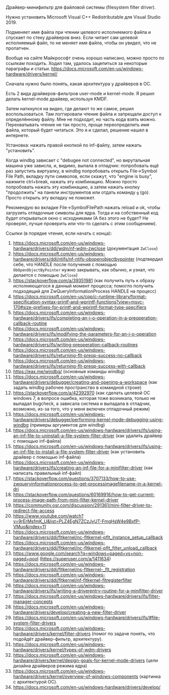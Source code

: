 Драйвер-минифильтр для файловой системы (filesystem filter driver).

Нужно установить Microsoft Visual C++ Redistributable для Visual Studio 2019.

Подменяет имя файла при чтении целевого исполняемого файла и спускает по стеку драйверов вниз. Если читает сам целевой исполняемый файл, то не меняет имя файла, чтобы он увидел, что не пропатчен.

Вообще на сайте Майкрософт очень хорошо написано, можно просто по ссылкам походить. Ходил там, удалось зацепиться за некоторые параграфы и статьи. https://docs.microsoft.com/en-us/windows-hardware/drivers/kernel/

Сначала нужно было понять, какая архитектура у драйверов в ОС.

Есть 2 вида драйверов-фильтров user-mode и kernel-mode. Я решил делать kernel-mode драйвер, используя KMDF.

Затем наткнулся на видео, где делают то же самое, решил воспользоваться. Там логгировали чтение файла и запрещали доступ к определённому файлу. Мне не подходит, но часть кода взять можно.
Перехватывать чтение не так просто, проще переопределить имя файла, который будет читаться. Это я и сделал, решение нашел в интернете.

Установка: нажать правой кнопкой по inf-файлу, затем нажать "установить".

Когда windbg зависает с "debugee not connected", но вирутальная машина уже зависла, и, видимо, выпала в отладчик: попробовать ещё раз запустить виртуалку, в windbg попробовать открыть File->Symbol File Path, вкладку пути символов, если скажут, что "engine is busy", нажмите ctrl+break, нажать эту комбинацию. Можно просто попробовать нажать эту комбинацию, а затем нажать кнопку "продолжить" на панели инструментов или отдать команду `g` (go). Просто открыть эту вкладку не поможет.

Рекомендую во вкладке File->SymbolFilePath нажать reload и ok, чтобы загрузить отладочные символы для ядра. Тогда и на собственный код будет открываться окно с исходниками (А без этого не будет? Не проверял, лучше проверить или что-то сделать с этим сообщением).

Ссылки (в порядке чтения, если начать с конца):
1. https://docs.microsoft.com/en-us/windows-hardware/drivers/ddi/wdm/nf-wdm-zwclose (документация `ZwClose`)
1. https://docs.microsoft.com/en-us/windows-hardware/drivers/ddi/ntifs/nf-ntifs-obopenobjectbypointer (подтвердил себе, что HANDLE после получения с помощью `ObOpenObjectByPointer` нужно закрывать, как обычно, и узнал, что делается с помощью `ZwClose`)
1. https://stackoverflow.com/a/39351981 (как получить путь к образу исполняющегося в данный момент процесса; помогло получить подходящий для ZwQueryInformationProcess HANDLE на процесс)
1. https://docs.microsoft.com/en-us/cpp/c-runtime-library/format-specification-syntax-printf-and-wprintf-functions?view=msvc-170#size-prefixes-for-printf-and-wprintf-format-type-specifiers
1. https://docs.microsoft.com/en-us/windows-hardware/drivers/ifs/completing-an-i-o-operation-in-a-preoperation-callback-routine
1. https://docs.microsoft.com/en-us/windows-hardware/drivers/ifs/modifying-the-parameters-for-an-i-o-operation
1. https://docs.microsoft.com/en-us/windows-hardware/drivers/ifs/writing-preoperation-callback-routines
1. https://docs.microsoft.com/en-us/windows-hardware/drivers/ifs/returning-flt-preop-success-no-callback
1. https://docs.microsoft.com/en-us/windows-hardware/drivers/ifs/returning-flt-preop-success-with-callback
1. https://eax.me/windbg/ (основные команды windbg)
1. https://docs.microsoft.com/en-us/windows-hardware/drivers/debugger/creating-and-opening-a-workspace (как задать windbg рабочее пространство в командной строке)
1. https://stackoverflow.com/a/42392970 (как сделать целевой ОС windows 7, в вопросе ошибка, которая тоже возникала, только не выпадал bugcheck, а зависала система и выпадала в отладчик, возможно, из-за того, что у меня включен отладочный режим)
1. https://docs.microsoft.com/en-us/windows-hardware/drivers/debugger/performing-kernel-mode-debugging-using-windbg (примеры аргументов для windbg)
1. https://docs.microsoft.com/en-us/windows-hardware/drivers/ifs/using-an-inf-file-to-uninstall-a-file-system-filter-driver (как удалить драйвер с помощью inf-файла)
1. https://docs.microsoft.com/en-us/windows-hardware/drivers/ifs/using-an-inf-file-to-install-a-file-system-filter-driver (как установить драйвер с помощью inf-файла)
1. https://docs.microsoft.com/en-us/windows-hardware/drivers/ifs/creating-an-inf-file-for-a-minifilter-driver (как написать правильный inf-файл)
1. https://stackoverflow.com/questions/3707133/how-to-use-zwqueryinformationprocess-to-get-processimagefilename-in-a-kernel-dri
1. https://stackoverflow.com/questions/60169916/how-to-get-current-process-image-path-from-mini-filter-kernel-driver
1. https://community.osr.com/discussion/291361/mini-filter-driver-to-redirect-file-access
1. https://www.youtube.com/watch?v=9rErMsfmK_U&list=PLZ4EgN7ZCzJyUT-FmgHsW4e9BxfP-VMuo&index=11
1. https://docs.microsoft.com/en-us/windows-hardware/drivers/ddi/fltkernel/nc-fltkernel-pflt_instance_setup_callback
1. https://docs.microsoft.com/en-us/windows-hardware/drivers/ddi/fltkernel/nc-fltkernel-pflt_filter_unload_callback
1. https://www.google.com/search?q=windows+paged+vs+non-paged+pool (https://superuser.com/a/1411634)
1. https://docs.microsoft.com/en-us/windows-hardware/drivers/ddi/fltkernel/ns-fltkernel-_flt_registration
1. https://docs.microsoft.com/en-us/windows-hardware/drivers/ddi/fltkernel/nf-fltkernel-fltregisterfilter
1. https://docs.microsoft.com/en-us/windows-hardware/drivers/ifs/writing-a-driverentry-routine-for-a-minifilter-driver
1. https://docs.microsoft.com/en-us/windows-hardware/drivers/ifs/filter-manager-concepts
1. https://docs.microsoft.com/en-us/windows-hardware/drivers/develop/creating-a-new-filter-driver
1. https://docs.microsoft.com/en-us/windows-hardware/drivers/ifs/#file-system-filter-drivers
1. https://docs.microsoft.com/en-us/windows-hardware/drivers/kernel/filter-drivers (помог по задаче понять, что подойдёт драйвер-фильтр, архитектуру).
1. https://docs.microsoft.com/en-us/windows-hardware/drivers/kernel/types-of-wdm-drivers
1. https://docs.microsoft.com/en-us/windows-hardware/drivers/kernel/design-goals-for-kernel-mode-drivers (цели дизайна драйверов режима ядра)
1. https://docs.microsoft.com/en-us/windows-hardware/drivers/kernel/overview-of-windows-components (картинка с архитектурой ОС).
1. https://docs.microsoft.com/en-us/windows-hardware/drivers/develop/
